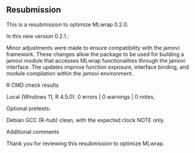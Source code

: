 ## Resubmission

This is a resubmission to optimize MLwrap 0.2.0.

In this new version 0.2.1.:

Minor adjustments were made to ensure compatibility with the jamovi framework.
These changes allow the package to be used for building a jamovi module that
accesses MLwrap functionalities through the jamovi interface. The updates
improve function exposure, interface binding, and module compilation within
the jamovi environment.

R CMD check results

Local (Windows 11, R 4.5.0): 0 errors | 0 warnings | 0 notes,

Optional pretests:

Debian GCC (R-hub) clean, with the expected clock NOTE only.

Additional comments

Thank you for reviewing this resubmission to optimize MLwrap.
